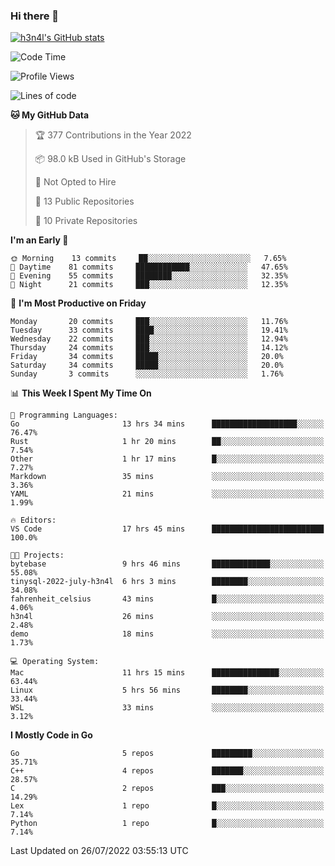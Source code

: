 ### Hi there 👋

[![h3n4l's GitHub stats](https://github-readme-stats.vercel.app/api?username=h3n4l&count_private=true&show_icons=true&theme=radical)](https://github.com/h3n4l/github-readme-stats)

<!--START_SECTION:waka-->
![Code Time](http://img.shields.io/badge/Code%20Time-511%20hrs%2059%20mins-blue)

![Profile Views](http://img.shields.io/badge/Profile%20Views-105-blue)

![Lines of code](https://img.shields.io/badge/From%20Hello%20World%20I%27ve%20Written-39%20Thousand%20lines%20of%20code-blue)

**🐱 My GitHub Data** 

> 🏆 377 Contributions in the Year 2022
 > 
> 📦 98.0 kB Used in GitHub's Storage 
 > 
> 🚫 Not Opted to Hire
 > 
> 📜 13 Public Repositories 
 > 
> 🔑 10 Private Repositories  
 > 
**I'm an Early 🐤** 

```text
🌞 Morning    13 commits     ██░░░░░░░░░░░░░░░░░░░░░░░   7.65% 
🌆 Daytime    81 commits     ████████████░░░░░░░░░░░░░   47.65% 
🌃 Evening    55 commits     ████████░░░░░░░░░░░░░░░░░   32.35% 
🌙 Night      21 commits     ███░░░░░░░░░░░░░░░░░░░░░░   12.35%

```
📅 **I'm Most Productive on Friday** 

```text
Monday       20 commits     ███░░░░░░░░░░░░░░░░░░░░░░   11.76% 
Tuesday      33 commits     ████░░░░░░░░░░░░░░░░░░░░░   19.41% 
Wednesday    22 commits     ███░░░░░░░░░░░░░░░░░░░░░░   12.94% 
Thursday     24 commits     ███░░░░░░░░░░░░░░░░░░░░░░   14.12% 
Friday       34 commits     █████░░░░░░░░░░░░░░░░░░░░   20.0% 
Saturday     34 commits     █████░░░░░░░░░░░░░░░░░░░░   20.0% 
Sunday       3 commits      ░░░░░░░░░░░░░░░░░░░░░░░░░   1.76%

```


📊 **This Week I Spent My Time On** 

```text
💬 Programming Languages: 
Go                       13 hrs 34 mins      ███████████████████░░░░░░   76.47% 
Rust                     1 hr 20 mins        ██░░░░░░░░░░░░░░░░░░░░░░░   7.54% 
Other                    1 hr 17 mins        █░░░░░░░░░░░░░░░░░░░░░░░░   7.27% 
Markdown                 35 mins             ░░░░░░░░░░░░░░░░░░░░░░░░░   3.36% 
YAML                     21 mins             ░░░░░░░░░░░░░░░░░░░░░░░░░   1.99%

🔥 Editors: 
VS Code                  17 hrs 45 mins      █████████████████████████   100.0%

🐱‍💻 Projects: 
bytebase                 9 hrs 46 mins       █████████████░░░░░░░░░░░░   55.08% 
tinysql-2022-july-h3n4l  6 hrs 3 mins        ████████░░░░░░░░░░░░░░░░░   34.08% 
fahrenheit_celsius       43 mins             █░░░░░░░░░░░░░░░░░░░░░░░░   4.06% 
h3n4l                    26 mins             ░░░░░░░░░░░░░░░░░░░░░░░░░   2.48% 
demo                     18 mins             ░░░░░░░░░░░░░░░░░░░░░░░░░   1.73%

💻 Operating System: 
Mac                      11 hrs 15 mins      ███████████████░░░░░░░░░░   63.44% 
Linux                    5 hrs 56 mins       ████████░░░░░░░░░░░░░░░░░   33.44% 
WSL                      33 mins             ░░░░░░░░░░░░░░░░░░░░░░░░░   3.12%

```

**I Mostly Code in Go** 

```text
Go                       5 repos             █████████░░░░░░░░░░░░░░░░   35.71% 
C++                      4 repos             ███████░░░░░░░░░░░░░░░░░░   28.57% 
C                        2 repos             ███░░░░░░░░░░░░░░░░░░░░░░   14.29% 
Lex                      1 repo              █░░░░░░░░░░░░░░░░░░░░░░░░   7.14% 
Python                   1 repo              █░░░░░░░░░░░░░░░░░░░░░░░░   7.14%

```



 Last Updated on 26/07/2022 03:55:13 UTC
<!--END_SECTION:waka-->

